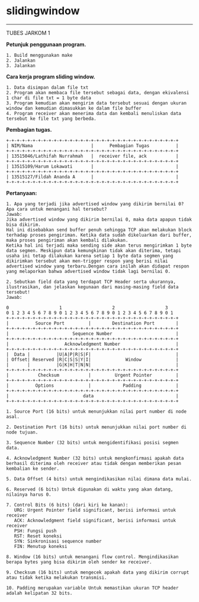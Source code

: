 # slidingwindow
---------------------

TUBES JARKOM 1

**Petunjuk penggunaan program.**

	1. Build menggunakan make
	2. Jalankan 
	3. Jalankan

**Cara kerja program sliding window.**

	1. Data disimpan dalam file txt
	2. Program akan membaca file tersebut sebagai data, dengan ekivalensi 1 char di file txt = 1 byte data
	3. Program kemudian akan mengirim data tersebut sesuai dengan ukuran window dan kemudian dimasukkan ke dalam file buffer
	4. Program receiver akan menerima data dan kembali menuliskan data tersebut ke file txt yang berbeda.

**Pembagian tugas.**

 	+-+-+-+-+-+-+-+-+-+-+-+-+-+-+-+-+-+-+-+-+-+-+-+-+-+-+-+-+-+-+-+-+
	| NIM/Nama                      |      Pembagian Tugas          |
	+-+-+-+-+-+-+-+-+-+-+-+-+-+-+-+-+-+-+-+-+-+-+-+-+-+-+-+-+-+-+-+-+
	| 13515046/Lathifah Nurrahmah   |  receiver file, ack           |
	+-+-+-+-+-+-+-+-+-+-+-+-+-+-+-+-+-+-+-+-+-+-+-+-+-+-+-+-+-+-+-+-+
	| 13515109/Harum Lokawati       |                               |
	+-+-+-+-+-+-+-+-+-+-+-+-+-+-+-+-+-+-+-+-+-+-+-+-+-+-+-+-+-+-+-+-+
	| 13515127/Fildah Ananda A      |                               |
	+-+-+-+-+-+-+-+-+-+-+-+-+-+-+-+-+-+-+-+-+-+-+-+-+-+-+-+-+-+-+-+-+

**Pertanyaan:**


	1. Apa yang terjadi jika advertised window yang dikirim bernilai 0? Apa cara untuk menangani hal tersebut? 
	Jawab: 
	Jika advertised window yang dikirim bernilai 0, maka data apapun tidak bisa dikirim. 
	Hal ini disebabkan send buffer penuh sehingga TCP akan melakukan block terhadap proses pengiriman. Ketika data sudah dikeluarkan dari buffer, maka proses pengiriman akan kembali dilakukan. 
	Ketika hal ini terjadi maka sending side akan terus mengirimkan 1 byte data segmen. Meskipun data kemungkinan tidak akan diterima, tetapi usaha ini tetap dilakukan karena setiap 1 byte data segmen yang dikirimkan tersebut akan men-trigger respon yang berisi nilai advertised window yang terbaru.Dengan cara inilah akan didapat respon yang melaporkan bahwa advertised window tidak lagi bernilai 0.

	2. Sebutkan field data yang terdapat TCP Header serta ukurannya, ilustrasikan, dan jelaskan kegunaan dari masing-masing field data tersebut! 
	Jawab:

	0                   1                   2                   3 
	0 1 2 3 4 5 6 7 8 9 0 1 2 3 4 5 6 7 8 9 0 1 2 3 4 5 6 7 8 9 0 1 
	+-+-+-+-+-+-+-+-+-+-+-+-+-+-+-+-+-+-+-+-+-+-+-+-+-+-+-+-+-+-+-+-+ 
	|          Source Port         |        Destination Port        | 
	+-+-+-+-+-+-+-+-+-+-+-+-+-+-+-+-+-+-+-+-+-+-+-+-+-+-+-+-+-+-+-+-+ 
	|                        Sequence Number                        | 
	+-+-+-+-+-+-+-+-+-+-+-+-+-+-+-+-+-+-+-+-+-+-+-+-+-+-+-+-+-+-+-+-+ 
	|                     Acknowledgment Number                     | 
	+-+-+-+-+-+-+-+-+-+-+-+-+-+-+-+-+-+-+-+-+-+-+-+-+-+-+-+-+-+-+-+-+ 
	|  Data |          |U|A|P|R|S|F|                                | 
	| Offset| Reserved |R|C|S|S|Y|I|             Window             | 
	|       |          |G|K|H|T|N|N|                                | 
	+-+-+-+-+-+-+-+-+-+-+-+-+-+-+-+-+-+-+-+-+-+-+-+-+-+-+-+-+-+-+-+-+ 
	|           Checksum           |         Urgent Pointer         | 
	+-+-+-+-+-+-+-+-+-+-+-+-+-+-+-+-+-+-+-+-+-+-+-+-+-+-+-+-+-+-+-+-+ 
	|          Options             |            Padding             | 
	+-+-+-+-+-+-+-+-+-+-+-+-+-+-+-+-+-+-+-+-+-+-+-+-+-+-+-+-+-+-+-+-+ 
	|                            data                               | 
	+-+-+-+-+-+-+-+-+-+-+-+-+-+-+-+-+-+-+-+-+-+-+-+-+-+-+-+-+-+-+-+-+

	1. Source Port (16 bits) untuk menunjukkan nilai port number di node asal.

	2. Destination Port (16 bits) untuk menunjukkan nilai port number di node tujuan.

	3. Sequence Number (32 bits) untuk mengidentifikasi posisi segmen data.

	4. Acknowledgment Number (32 bits) untuk mengkonfirmasi apakah data berhasil diterima oleh receiver atau tidak dengan memberikan pesan kembalian ke sender.

	5. Data Offset (4 bits) untuk mengindikasikan nilai dimana data mulai.

	6. Reserved (6 bits) Untuk digunakan di waktu yang akan datang, nilainya harus 0.

	7. Control Bits (6 bits) (dari kiri ke kanan): 
	   URG: Urgent Pointer field significant, berisi informasi untuk receiver 
	   ACK: Acknowledgment field significant, berisi informasi untuk receiver 
	   PSH: Fungsi push 
	   RST: Reset koneksi 
	   SYN: Sinkronisasi sequence number 
	   FIN: Menutup koneksi

	8. Window (16 bits) untuk menangani flow control. Mengindikasikan berapa bytes yang bisa dikirim oleh sender ke receiver.

	9. Checksum (16 bits) untuk mengecek apakah data yang dikirim corrupt atau tidak ketika melakukan transmisi.

	10. Padding merupakan variable Untuk memastikan ukuran TCP header adalah kelipatan 32 bits.
